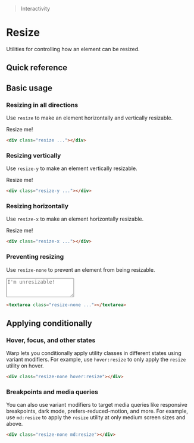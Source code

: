 > Interactivity

# Resize

Utilities for controlling how an element can be resized.

## Quick reference

<qr-table />

## Basic usage

### Resizing in all directions
Use `resize` to make an element horizontally and vertically resizable.

<example-container class="overflow-auto">
  <div class="ex-box w-144 mx-auto pd-bg-fuchsia-600 overflow-hidden resize">Resize me!</div>
</example-container>

```html
<div class="resize ..."></div>
```

### Resizing vertically
Use `resize-y` to make an element vertically resizable.

<example-container class="overflow-auto">
  <div class="ex-box w-144 mx-auto pd-bg-cyan-600 overflow-hidden resize-y">Resize me!</div>
</example-container>

```html
<div class="resize-y ..."></div>
````

### Resizing horizontally
Use `resize-x` to make an element horizontally resizable.

<example-container class="overflow-auto">
  <div class="ex-box w-144 mx-auto pd-bg-blue-600 overflow-hidden resize-x">Resize me!</div>
</example-container>

```html
<div class="resize-x ..."></div>
```

### Preventing resizing
Use `resize-none` to prevent an element from being resizable.

<example-container>
  <div class="relative overflow-auto">
    <div class="w-full flex items-center justify-center">
      <textarea placeholder="I'm unresizable!" class="resize-none pd-text-sm p-16 w-[200] pd-shadow-lg rounded border s-border" rows="3"></textarea>
    </div>
  </div>
</example-container>

```html
<textarea class="resize-none ..."></textarea>
```

## Applying conditionally

### Hover, focus, and other states
Warp lets you conditionally apply utility classes in different states using variant modifiers.
For example, use `hover:resize` to only apply the `resize` utility on hover.
```html
<div class="resize-none hover:resize"></div>
```


### Breakpoints and media queries
You can also use variant modifiers to target media queries like responsive breakpoints, dark mode, prefers-reduced-motion, and more.
For example, use `md:resize` to apply the `resize` utility at only medium screen sizes and above.

```html
<div class="resize-none md:resize"></div>
```
